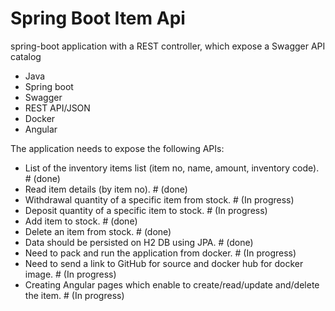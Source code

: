 # Spring Boot Item Api
spring-boot application with a REST controller, which expose a Swagger API catalog

- Java
- Spring boot
- Swagger
- REST API/JSON
- Docker
- Angular 

The application needs to expose the following APIs:

* List of the inventory items list (item no, name, amount, inventory code). # (done)
* Read item details (by item no). # (done)
* Withdrawal quantity of a specific item from stock. # (In progress)
* Deposit quantity of a specific item to stock. # (In progress)
* Add item to stock. # (done)
* Delete an item from stock.  # (done)
* Data should be persisted on H2 DB using JPA. # (done)
* Need to pack and run the application from docker. # (In progress)
* Need to send a link to GitHub for source and docker hub for docker image. # (In progress)
* Creating Angular pages which enable to create/read/update and/delete the item. # (In progress)


